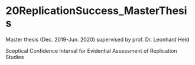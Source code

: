 # 20ReplicationSuccess_MasterThesis
Master thesis (Dec. 2019-Jun. 2020) supervised by prof. Dr. Leonhard Held

Sceptical Confidence Interval for Evidential Assessment of Replication Studies
